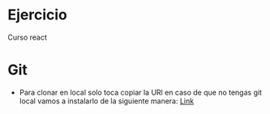 # Ejercicio
Curso react
                                               
# Git
- Para clonar en local solo toca copiar la URl en caso de que no tengas git local vamos a instalarlo de la siguiente manera: [Link](https://youtu.be/ChVqT1MrAsM?si=PNs4ZVln0gvvztjo)
